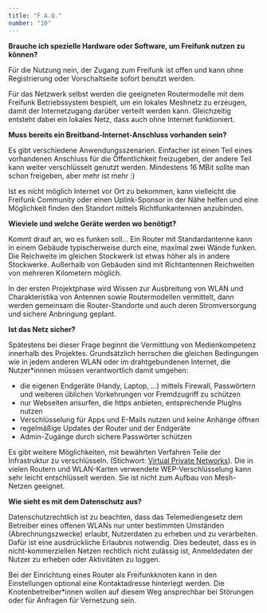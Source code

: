 ```yaml
---
title: "F.A.Q."
number: "10"
---
```


**Brauche ich spezielle Hardware oder Software, um Freifunk nutzen zu können?**

Für die Nutzung nein, der Zugang zum Freifunk ist offen und kann ohne Registrierung oder Vorschaltseite sofort benutzt werden. 

Für das Netzwerk selbst werden die geeigneten Routermodelle mit dem Freifunk Betriebssystem bespielt, um ein lokales Meshnetz zu erzeugen, damit der Internetzugang darüber verteilt werden kann. Gleichzeitig entsteht dabei ein lokales Netz, dass auch ohne Internet funktioniert.


**Muss bereits ein Breitband-Internet-Anschluss vorhanden sein?**

Es gibt verschiedene Anwendungsszenarien. Einfacher ist einen Teil eines vorhandenen Anschluss für die Öffentlichkeit freizugeben, der andere Teil kann weiter verschlüsselt genutzt werden. Mindestens 16 MBit sollte man schon freigeben, aber mehr ist mehr :)

Ist es nicht möglich Internet vor Ort zu bekommen, kann vielleicht die Freifunk Community oder einen Uplink-Sponsor in der Nähe helfen und eine Möglichkeit finden den Standort mittels Richtfunkantennen anzubinden. 


**Wieviele und welche Geräte werden wo benötigt?**

Kommt drauf an, wo es funken soll... Ein Router mit Standardantenne kann in einem Gebäude typischerweise durch eine, maximal zwei Wände funken. Die Reichweite im gleichen Stockwerk ist etwas höher als in andere Stockwerke. Außerhalb von Gebäuden sind mit Richtantennen Reichweiten von mehreren Kilometern möglich. 

In der ersten Projektphase wird Wissen zur Ausbreitung von WLAN und Charakteristika von Antennen sowie Routermodellen vermittelt, dann werden gemeinsam die Router-Standorte und auch deren Stromversorgung und sichere Anbringung geplant. 


**Ist das Netz sicher?**

Spätestens bei dieser Frage beginnt die Vermittlung von Medienkompetenz innerhalb des Projektes. Grundsätzlich herrschen die gleichen Bedingungen wie in jedem anderen WLAN oder im drahtgebundenen Internet, die Nutzer\*innnen müssen verantwortlich damit umgehen: 
* die eigenen Endgeräte (Handy, Laptop, …) mittels Firewall, Passwörtern und weiteren üblichen Vorkehrungen vor Fremdzugriff zu schützen
* nur Webseiten ansurfen, die https anbieten, entsprechende PlugIns nutzen
* Verschlüsselung für Apps und E-Mails nutzen und keine Anhänge öffnen
* regelmäßige Updates der Router und der Endgeräte
* Admin-Zugänge durch sichere Passwörter schützen 

Es gibt weitere Möglichkeiten, mit bewährten Verfahren Teile der Infrastruktur zu verschlüsseln. (Stichwort: [Virtual Private Networks](https://de.wikipedia.org/wiki/Virtual_Private_Network)). Die in vielen Routern und WLAN-Karten verwendete WEP-Verschlüsselung kann sehr leicht entschlüsselt werden. Sie ist nicht zum Aufbau von Mesh-Netzen geeignet. 


**Wie sieht es mit dem Datenschutz aus?**

Datenschutzrechtlich ist zu beachten, dass das Telemediengesetz dem Betreiber eines offenen WLANs nur unter bestimmten Umständen (Abrechnungszwecke) erlaubt, Nutzerdaten zu erheben und zu verarbeiten. Dafür ist eine ausdrückliche Erlaubnis notwendig. Dies bedeutet, dass es in nicht-kommerziellen Netzen rechtlich nicht zulässig ist, Anmeldedaten der Nutzer zu erheben oder Aktivitäten zu loggen. 

Bei der Einrichtung eines Router als Freifunkknoten kann in den Einstellungen optional eine Kontaktadresse hinterlegt werden. Die Knotenbetreiber\*innen wollen auf diesem Weg ansprechbar bei Störungen oder für Anfragen für Vernetzung sein.
